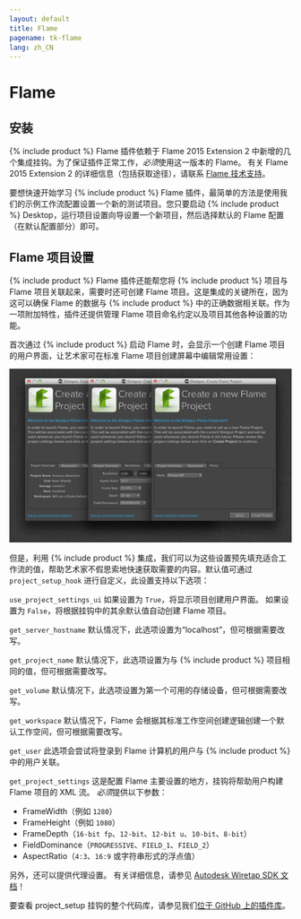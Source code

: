 ```yaml
---
layout: default
title: Flame
pagename: tk-flame
lang: zh_CN
---
```


# Flame

## 安装

{% include product %} Flame 插件依赖于 Flame 2015 Extension 2 中新增的几个集成挂钩。为了保证插件正常工作，*必须*使用这一版本的 Flame。  有关 Flame 2015 Extension 2 的详细信息（包括获取途径），请联系 [Flame 技术支持](http://knowledge.autodesk.com/zh-hans/search-result/caas/sfdcarticles/sfdcarticles/Contacting-Autodesk-Flame-or-Smoke-Customer-Support.html)。

要想快速开始学习 {% include product %} Flame 插件，最简单的方法是使用我们的示例工作流配置设置一个新的测试项目。您只要启动 {% include product %} Desktop，运行项目设置向导设置一个新项目，然后选择默认的 Flame 配置（在默认配置部分）即可。

## Flame 项目设置

{% include product %} Flame 插件还能帮您将 {% include product %} 项目与 Flame 项目关联起来，需要时还可创建 Flame 项目。这是集成的关键所在，因为这可以确保 Flame 的数据与 {% include product %} 中的正确数据相关联。作为一项附加特性，插件还提供管理 Flame 项目命名约定以及项目其他各种设置的功能。

首次通过 {% include product %} 启动 Flame 时，会显示一个创建 Flame 项目的用户界面，让艺术家可在标准 Flame 项目创建屏幕中编辑常用设置：

![项目](../images/engines/flame_project.png)

但是，利用 {% include product %} 集成，我们可以为这些设置预先填充适合工作流的值，帮助艺术家不假思索地快速获取需要的内容。默认值可通过 `project_setup_hook` 进行自定义，此设置支持以下选项：

`use_project_settings_ui` 如果设置为 `True`，将显示项目创建用户界面。  如果设置为 `False`，将根据挂钩中的其余默认值自动创建 Flame 项目。

`get_server_hostname` 默认情况下，此选项设置为“localhost”，但可根据需要改写。

`get_project_name`
默认情况下，此选项设置为与 {% include product %} 项目相同的值，但可根据需要改写。

`get_volume` 默认情况下，此选项设置为第一个可用的存储设备，但可根据需要改写。

`get_workspace` 默认情况下，Flame 会根据其标准工作空间创建逻辑创建一个默认工作空间，但可根据需要改写。

`get_user`
此选项会尝试将登录到 Flame 计算机的用户与 {% include product %} 中的用户关联。

`get_project_settings` 这是配置 Flame 主要设置的地方，挂钩将帮助用户构建 Flame 项目的 XML 流。  *必须*提供以下参数：

* FrameWidth（例如 `1280`）
* FrameHeight（例如 `1080`）
* FrameDepth（`16-bit fp`、`12-bit`、`12-bit u`、`10-bit`、`8-bit`）
* FieldDominance（`PROGRESSIVE`、`FIELD_1`、`FIELD_2`）
* AspectRatio（`4:3`、`16:9` 或字符串形式的浮点值）

另外，还可以提供代理设置。  有关详细信息，请参见 [Autodesk Wiretap SDK 文档](https://www.autodesk.com/developer-network/platform-technologies/wiretap)！

要查看 project_setup 挂钩的整个代码库，请参见我们[位于 GitHub 上的插件库](https://github.com/shotgunsoftware/tk-flame/blob/master/hooks/project_startup.py)。

